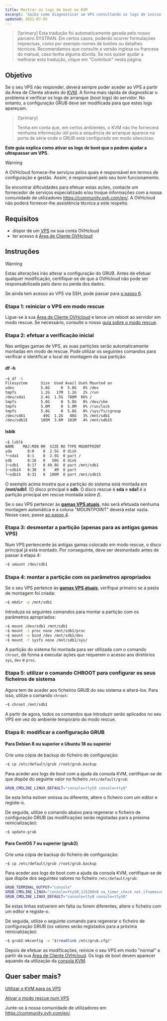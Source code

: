 ```yaml
---
title: Mostrar os logs de boot no KVM
excerpt: 'Saiba como diagnosticar um VPS consultando os logs de início (boot logs)'
updated: 2021-07-05
---
```


> [!primary]
> Esta tradução foi automaticamente gerada pelo nosso parceiro SYSTRAN. Em certos casos, poderão ocorrer formulações imprecisas, como por exemplo nomes de botões ou detalhes técnicos. Recomendamos que consulte a versão inglesa ou francesa do manual, caso tenha alguma dúvida. Se nos quiser ajudar a melhorar esta tradução, clique em "Contribuir" nesta página.
>


## Objetivo

Se o seu VPS não responder, deverá sempre poder aceder ao VPS a partir da Área de Cliente através do [KVM](/pages/bare_metal_cloud/virtual_private_servers/using_kvm_for_vps). A forma mais rápida de diagnosticar o problema é verificar os logs de arranque (boot logs) do servidor. No entanto, a configuração GRUB deve ser modificada para que estes logs apareçam. 

> [!primary]
>
> Tenha em conta que, em certos ambientes, o KVM não lhe fornecerá nenhuma informação útil pois a sequência de arranque aparece na porta de série onde o GRUB está configurado em modo silencioso.
>

**Este guia explica como ativar os logs de boot que o podem ajudar a ultrapassar um VPS.**

> [!warning]
> A OVHcloud fornece-lhe serviços pelos quais é responsável em termos de configuração e gestão. Assim, é responsável pelo seu bom funcionamento.
>
>Se encontrar dificuldades para efetuar estas ações, contacte um fornecedor de serviços especializado e/ou troque informações com a nossa comunidade de utilizadores <https://community.ovh.com/en/>. A OVHcloud não poderá fornecer-lhe assistência técnica a este respeito.
>

## Requisitos

- dispor de um [VPS](https://www.ovhcloud.com/pt/vps/) na sua conta OVHcloud
- ter acesso à [Área de Cliente OVHcloud](https://www.ovh.com/auth/?action=gotomanager&from=https://www.ovh.pt/&ovhSubsidiary=pt)

## Instruções

> [!warning]
>
> Estas alterações irão alterar a configuração do GRUB. Antes de efetuar qualquer modificação, certifique-se de que a OVHcloud não pode ser responsabilizada pelo dano ou perda dos dados.
>

Se ainda tem acesso ao VPS via SSH, pode passar para [o passo 6](#step6).

### Etapa 1: reiniciar o VPS em modo rescue

Ligue-se à sua [Área de Cliente OVHcloud](https://www.ovh.com/auth/?action=gotomanager&from=https://www.ovh.pt/&ovhSubsidiary=pt) e lance um reboot ao servidor em modo rescue. Se necessário, consulte o nosso [guia sobre o modo rescue](/pages/bare_metal_cloud/virtual_private_servers/rescue).

### Etapa 2: efetuar a verificação inicial

Nas antigas gamas de VPS, as suas partições serão automaticamente montadas em modo de rescue. Pode utilizar os seguintes comandos para verificar e identificar o local de montagem da sua partição:

#### **df -h**

```sh
~$ df -h
Filesystem      Size  Used Avail Use% Mounted on
udev            5.8G     0  5.8G   0% /dev
tmpfs           1.2G   17M  1.2G   2% /run
/dev/sda1       2.4G  1.5G  788M  66% /
tmpfs           5.8G     0  5.8G   0% /dev/shm
tmpfs           5.0M     0  5.0M   0% /run/lock
tmpfs           5.8G     0  5.8G   0% /sys/fs/cgroup
/dev/sdb1        49G  1.2G   48G   3% /mnt/sdb1
/dev/sdb15      105M  3.6M  101M   4% /mnt/sdb15
```

#### **lsblk**

```sh
~$ lsblk
NAME    MAJ:MIN RM  SIZE RO TYPE MOUNTPOINT
sda       8:0    0  2.5G  0 disk
└─sda1    8:1    0  2.5G  0 part /
sdb       8:16   0   50G  0 disk
├─sdb1    8:17   0 49.9G  0 part /mnt/sdb1
├─sdb14   8:30   0    4M  0 part
└─sdb15   8:31   0  106M  0 part /mnt/sdb15
```

O exemplo acima mostra que a partição do sistema está montada em **/mnt/sdb1**. (O disco principal é **sdb**. O disco rescue é **sda** e **sda1** é a partição principal em rescue montada sobre **/**).

Se o seu VPS pertencer às [**gamas VPS atuais**](https://www.ovhcloud.com/pt/vps/), não será efetuada nenhuma montagem automática e a coluna "MOUNTPOINT" deverá estar vazia. Nesse caso, passe [ao passo 4](#step4).

### Etapa 3: desmontar a partição (apenas para as antigas gamas VPS)

Num VPS pertencente às antigas gamas colocado em modo rescue, o disco principal já está montado. Por conseguinte, deve ser desmontado antes de passar à etapa 4:

```sh
~$ umount /dev/sdb1
```

### Etapa 4: montar a partição com os parâmetros apropriados <a name="step4"></a>

Se o seu VPS pertence às [**gamas VPS atuais**](https://www.ovhcloud.com/pt/vps/), verifique primeiro se a pasta de montagem foi criada:

```sh
~$ mkdir -p /mnt/sdb1
```

Introduza os seguintes comandos para montar a partição com os parâmetros apropriados:

```sh
~$ mount /dev/sdb1 /mnt/sdb1
~$ mount -t proc none /mnt/sdb1/proc
~$ mount -o bind /dev /mnt/sdb1/dev
~$ mount -t sysfs none /mnt/sdb1/sys/
```

A partição do sistema foi montada para ser utilizada com o comando `chroot`, de forma a executar ações que requerem o acesso aos diretórios `sys`, `dev` e `proc`.

### Etapa 5: utilizar o comando CHROOT para configurar os seus ficheiros de sistema

Agora tem de aceder aos ficheiros GRUB do seu sistema e alterá-los. Para isso, utilize o comando `chroot`:

```sh
~$ chroot /mnt/sdb1
```

A partir de agora, todos os comandos que introduzir serão aplicados no seu VPS em vez do ambiente temporário do modo rescue.

### Etapa 6: modificar a configuração GRUB <a name="step6"></a>

#### **Para Debian 8 ou superior e Ubuntu 18 ou superior**

Crie uma cópia de backup do ficheiro de configuração:

```sh
~$ cp /etc/default/grub /root/grub.backup
```

Para aceder aos logs de boot com a ajuda da consola KVM, certifique-se de que dispõe do seguinte valor no ficheiro `/etc/default/grub`:

```sh
GRUB_CMDLINE_LINUX_DEFAULT="console=ttyS0 console=tty0"
```

Se esta linha estiver omissa ou diferente, altere o ficheiro com um editor e registe-o.

De seguida, utilize o comando abaixo para regenerar o ficheiro de configuração GRUB (as modificações serão registadas para a próxima reinicialização):

```sh
~$ update-grub
```

#### **Para CentOS 7 ou superior (grub2)**

Crie uma cópia de backup do ficheiro de configuração:

```sh
~$ cp /etc/default/grub /root/grub.backup
```

Para aceder aos logs de boot com a ajuda da consola KVM, certifique-se de que dispõe dos seguintes valores no ficheiro `/etc/default/grub`:

```sh
GRUB_TERMINAL_OUTPUT="console"
GRUB_CMDLINE_LINUX="console=ttyS0,115200n8 no_timer_check net.ifnames=0 crashkernel=auto rhgb"
GRUB_CMDLINE_LINUX_DEFAULT="console=tty0 console=ttyS0"
```

Se estas linhas estiverem em falta ou forem diferentes, altere o ficheiro com um editor e registe-o.

De seguida, utilize o seguinte comando para regenerar o ficheiro de configuração GRUB (os valores serão registados para a próxima reinicialização):

```sh
~$ grub2-mkconfig -o "$(readlink /etc/grub.cfg)"
```

Depois de efetuar as modificações, reinicie o seu VPS em modo "normal" a partir da sua [Área de Cliente OVHcloud](https://www.ovh.com/auth/?action=gotomanager&from=https://www.ovh.pt/&ovhSubsidiary=pt). Os logs de boot devem aparecer aquando da utilização da [consola KVM](/pages/bare_metal_cloud/virtual_private_servers/using_kvm_for_vps).

## Quer saber mais?

[Utilizar o KVM para os VPS](/pages/bare_metal_cloud/virtual_private_servers/using_kvm_for_vps)

[Ativar o modo rescue num VPS](/pages/bare_metal_cloud/virtual_private_servers/rescue)

Junte-se à nossa comunidade de utilizadores em <https://community.ovh.com/en/>.

